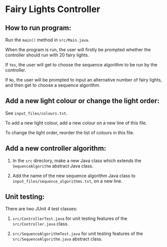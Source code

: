 # Fairy Lights Controller

## How to run program:

Run the `main()` method in `src/Main.java`.

When the program is run, the user will firstly be prompted whether the controller should run with 20 fairy lights.

If `Yes`, the user will get to choose the sequence algorithm to be run by the controller.

If `No`, the user will be prompted to input an alternative number of fairy lights, and then get to choose a sequence algorithm. 

## Add a new light colour or change the light order:

See `input_files/colours.txt`.
 
To add a new light colour, add a new colour on a new line of this file.
 
To change the light order, reorder the list of colours in this file.

## Add a new controller algorithm:

1) In the `src` directory, make a new Java class which extends the `SequenceAlgorithm` abstract Java class.

2) Add the name of the new sequence algorithm Java class to `input_files/sequence_algorithms.txt`, on a new line.

## Unit testing:

There are two JUnit 4 test classes:

1) `src/ControllerTest.java` for unit testing features of the `src/Controller.java` class.

2) `src/SequenceAlgorithmTest.java` for unit testing features of the `src/SequenceAlgorithm.java` abstract class.
